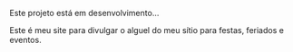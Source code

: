 Este projeto está em desenvolvimento...

Este é meu site para divulgar o alguel do meu sítio para festas, feriados e eventos.